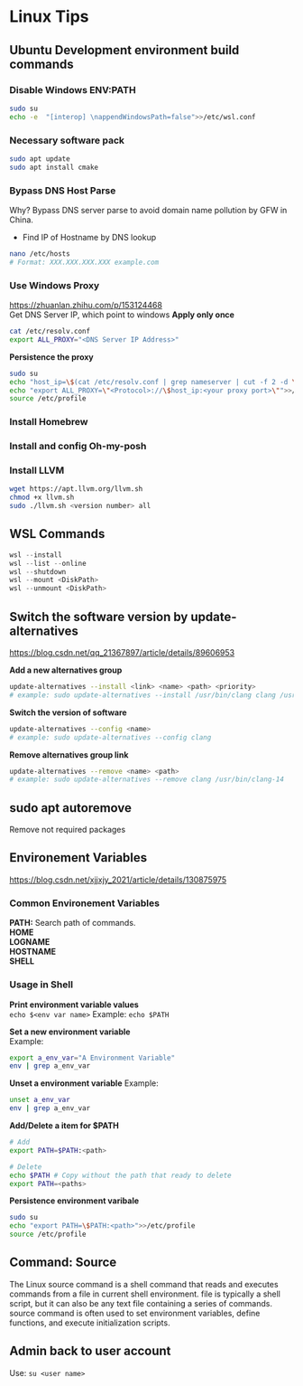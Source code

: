 # Linux Tips

## Ubuntu Development environment build commands

### Disable Windows ENV:PATH
```bash
sudo su
echo -e  "[interop] \nappendWindowsPath=false">>/etc/wsl.conf
```
### Necessary software pack
```bash
sudo apt update
sudo apt install cmake
```
### Bypass DNS Host Parse
Why? Bypass DNS server parse to avoid domain name pollution by GFW in China.
* Find IP of Hostname by DNS lookup
```bash
nano /etc/hosts
# Format: XXX.XXX.XXX.XXX example.com
```

### Use Windows Proxy
https://zhuanlan.zhihu.com/p/153124468  
Get DNS Server IP, which point to windows
**Apply only once**
```bash
cat /etc/resolv.conf
export ALL_PROXY="<DNS Server IP Address>"
```
**Persistence the proxy**
```bash
sudo su
echo "host_ip=\$(cat /etc/resolv.conf | grep nameserver | cut -f 2 -d \" \")">>/etc/profile
echo "export ALL_PROXY=\"<Protocol>://\$host_ip:<your proxy port>\"">>/etc/profile
source /etc/profile
```

### Install Homebrew

### Install and config Oh-my-posh

### Install LLVM
```bash
wget https://apt.llvm.org/llvm.sh
chmod +x llvm.sh
sudo ./llvm.sh <version number> all
```

## WSL Commands
```powershell
wsl --install
wsl --list --online
wsl --shutdown
wsl --mount <DiskPath>
wsl --unmount <DiskPath>
```

## Switch the software version by update-alternatives
https://blog.csdn.net/qq_21367897/article/details/89606953

**Add a new alternatives group**
```bash
update-alternatives --install <link> <name> <path> <priority>
# example: sudo update-alternatives --install /usr/bin/clang clang /usr/bin/clang-16 1
```
**Switch the version of software**
```bash
update-alternatives --config <name>
# example: sudo update-alternatives --config clang
```
**Remove alternatives group link**
```bash
update-alternatives --remove <name> <path>
# example: sudo update-alternatives --remove clang /usr/bin/clang-14
```

## sudo apt autoremove
Remove not required packages

## Environement Variables
https://blog.csdn.net/xjjxjy_2021/article/details/130875975

### Common Environement Variables
**PATH:** Search path of commands.  
**HOME**  
**LOGNAME**  
**HOSTNAME**  
**SHELL**  

### Usage in Shell
**Print environment variable values**  
`echo $<env var name>`
Example: `echo $PATH`

**Set a new environment variable**  
Example: 
```bash
export a_env_var="A Environment Variable"
env | grep a_env_var
```

**Unset a environment variable**
Example: 
```bash
unset a_env_var
env | grep a_env_var
```

**Add/Delete a item for $PATH**
```bash
# Add
export PATH=$PATH:<path>

# Delete
echo $PATH # Copy without the path that ready to delete
export PATH=<paths>
```

**Persistence environment varibale**
```bash
sudo su
echo "export PATH=\$PATH:<path>">>/etc/profile
source /etc/profile
```

## Command: Source
The Linux source command is a shell command that reads and executes commands from a file in current shell environment. file is typically a shell script, but it can also be any text file containing a series of commands. source command is often used to set environment variables, define functions, and execute initialization scripts.


## Admin back to user account
Use: `su <user name>`